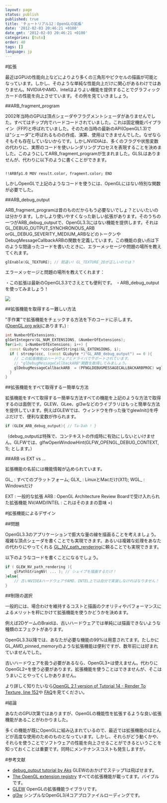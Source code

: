```yaml
---
layout: page
status: publish
published: true
title: 'チュートリアル12：OpenGLの拡張'
date: '2012-02-03 20:46:21 +0100'
date_gmt: '2012-02-03 20:46:21 +0100'
categories: [tuto]
order: 40
tags: []
language: jp
---
```


#拡張

最近はGPUの性能向上などによりより多くの三角形やピクセルの描画が可能となっています。しかし、そのような単純な性能向上だけに関心があるわけではありません。NVIDIAやAMD、Intelはよりよい機能を提供することでグラフィックカードの性能を向上させています。その例を見ていきましょう。

##ARB_fragment_program

2002年当時のGPUは頂点シェーダやフラグメントシェーダがありませんでした。すべてはチップ内でハードコードされていました。これは固定機能パイプライン（FFP)と呼ばれていました。そのため当時の最新のAPI(OpenGL1.3)では”シェーダ”と呼ばれるものの作成、演算、使用はできませんでした。なぜならそもそも存在していないからです。しかしNVIDIAは、多くのフラグや状態変数の代わりに、実際のコードを使いレンダリングプロセスを表現することを決めました。このようにしてARB_fragment_programが生まれました。GLSLはありませんが、代わりに以下のように書くことができます。
```

!!ARBfp1.0 MOV result.color, fragment.color; END
```

しかしOpenGLで上記のようなコードを使うには、OpenGLにはない特別な関数が必要でした。

##ARB_debug_output

ARB_fragment_programは昔のものだからもう必要ないでしょ？といいたいのは分かります。しかしより使いやすくなった新しい拡張があります。そのうちの一つがARB_debug_outputで、OpenGL3.3にはない機能を提供します。それはGL_DEBUG_OUTPUT_SYNCHRONOUS_ARB orGL_DEBUG_SEVERITY_MEDIUM_ARBなどのトークンやDebugMessageCallbackARBの関数を定義しています。この機能の良い点は下のような間違ったコードを書いたときに、エラーメッセージや問題の場所を教えてくれます。

``` cpp
glEnable(GL_TEXTURE); // 間違い! GL_TEXTURE_2Dが正しいのでは？
```

エラーメッセージと問題の場所を教えてくれます：

・この拡張は最新のOpenGL3.3でさえとても便利です。
・ARB_debug_outputを使ってみましょう！

![]({{site.baseurl}}/assets/images/tuto-12-ogl-ext/breakpoint.png)


##拡張機能を取得するー難しい方法

”手作業”で拡張機能をチェックする方法を下のコードに示します。 ([OpenGL.org wiki](http://www.opengl.org/wiki/GlGetString)にあります。) :

``` cpp
int NumberOfExtensions;
glGetIntegerv(GL_NUM_EXTENSIONS, &NumberOfExtensions);
for(i=0; i<NumberOfExtensions; i++) {
  const GLubyte *ccc=glGetStringi(GL_EXTENSIONS, i);
  if ( strcmp(ccc, (const GLubyte *)"GL_ARB_debug_output") == 0 ){
    // この拡張機能はハードウェアとドライバでサポートされています。
    // "glDebugMessageCallbackARB"関数を取得してみましょう。
    glDebugMessageCallbackARB  = (PFNGLDEBUGMESSAGECALLBACKARBPROC) wglGetProcAddress("glDebugMessageCallbackARB");
  }
}
```

##拡張機能をすべて取得するー簡単な方法

拡張機能をすべて取得するー簡単な方法すべての機能を上記のような方法で取得するのは面倒です。GLEW、GLee、gl3wなどのライブラリはもっと簡単な方法を提供しています。例えばGLEWでは、ウィンドウを作った後でglewInit()を呼ぶだけで、便利な変数が作られます。

``` cpp
if (GLEW_ARB_debug_output){ // Ta-Dah ! }
```

（debug_outputは特殊で、コンテキストの作成時に有効にしないといけません。GLFWでは、glfwOpenWindowHint(GLFW_OPENGL_DEBUG_CONTEXT, 1); とします。）

##ARB vs EXT vs ...

拡張機能の名前には機能情報が込められています。

GL_ : すべてのプラットフォーム;
GLX_ : LinuxとMacだけ(X11);
WGL_ : Windowsだけ

EXT : 一般的な拡張
ARB : OpenGL Architecture Review Boardで受け入れられた拡張機能
NV/AMD/INTEL : これはそのままの意味 =)

#拡張機能によるデザイン


##問題

OpenGL3.3のアプリケーションで膨大な量の線を描画ることを考えましょう。複雑な頂点シェーダを書くことでも実現できます。あるいは複雑な処理をあなたの代わりにやってくれる [GL_NV_path_rendering](http://www.opengl.org/registry/specs/NV/path_rendering.txt)に頼ることでも実現できます。

以下のようなコードを書くことになるでしょう。

``` cpp
if ( GLEW_NV_path_rendering ){
    glPathStringNV( ... ); // シェイプを描画するだけ！
}else{
    // 古いNVIDEAハードウェアやAMD、INTEL上では自分で実装しなければなりません！
}
```

##制限の選択

一般的には、場合わけを維持するコストと描画のクオリティやパフォーマンスによるメリットを秤にかけて拡張機能を使うかどうかを決めます。

例えば2DゲームのBraidは、古いハードウェアでは単純には描画できないような種類のエフェクトがあります。

OpenGL3.3以降では、あなたが必要な機能の99%は用意されてます。たしかにGL_AMD_pinned_memoryのような拡張機能は便利ですが、数年前には好まれていませんでした。

古いハードウェアを扱う必要があるなら、OpenGL3+は使えません。代わりにOpenGL2+を使う必要があります。拡張機能を使うことはできませんが、そこはうまいことやってくしかありません。

より詳しく知りたいなら[OpenGL 2.1 version of Tutorial  14 - Render To Texture, line 152](http://code.google.com/p/opengl-tutorial-org/source/browse/tutorial14_render_to_texture/tutorial14.cpp?name=2.1%20branch#152)や [FAQ](http://www.opengl-tutorial.org/miscellaneous/faq/)を見てください。

#結論

あなたのGPU次第ではありますが、OpenGLの機能性を拡張するような良い拡張機能があることがわかりました。

多くの機能が既にOpenGLに組み込まれているので、最近では拡張機能のほとんどが高度な使用のためのものとなっています。しかし、それらがどう動くかや、それらを使うことでソフトウェアの性能を向上させることができるということを知っておくことは重要です。同時にメンテナンスコストも発生しますが。

#参考文献


* [debug_output tutorial by Aks](http://sites.google.com/site/opengltutorialsbyaks/introduction-to-opengl-4-1---tutorial-05 ) GLEWのおかげでステップ1は飛ばせます。
* [The OpenGL extension registry](http://www.opengl.org/registry/) すべての拡張機能が載ってます。バイブルです。
* [GLEW](http://glew.sourceforge.net/) OpenGLの拡張機能ライブラリです。
* [gl3w](https://github.com/skaslev/gl3w) シンプルなOpenGL3/4コアプロファイルローディングです。

